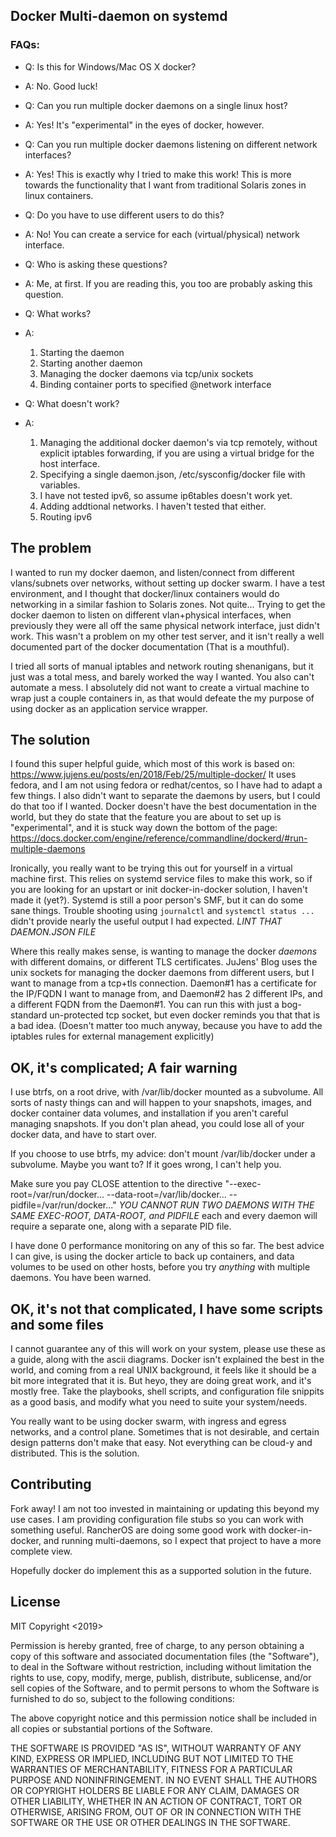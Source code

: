 ## Docker Multi-daemon on systemd

### FAQs:

 - Q: Is this for Windows/Mac OS X docker?
 - A: No. Good luck!
  
 - Q: Can you run multiple docker daemons on a single linux host?
 - A: Yes! It's "experimental" in the eyes of docker, however.

 - Q: Can you run multiple docker daemons listening on different network interfaces?
 - A: Yes! This is exactly why I tried to make this work! This is more towards the functionality that I want from traditional Solaris zones in linux containers.
 
 - Q: Do you have to use different users to do this?
 - A: No! You can create a service for each (virtual/physical) network interface.

 - Q: Who is asking these questions?
 - A: Me, at first. If you are reading this, you too are probably asking this question.

 - Q: What works?
 - A:
    1) Starting the daemon
    2) Starting another daemon
    3) Managing the docker daemons via tcp/unix sockets
    4) Binding container ports to specified @network interface

 - Q: What doesn't work?
 - A:
    1) Managing the additional docker daemon's via tcp remotely, without explicit iptables forwarding, if you are using a virtual bridge for the host interface.
    2) Specifying a single daemon.json, /etc/sysconfig/docker file with variables.
    3) I have not tested ipv6, so assume ip6tables doesn't work yet.
    4) Adding addtional networks. I haven't tested that either.
    5) Routing ipv6

## The problem

I wanted to run my docker daemon, and listen/connect from different vlans/subnets over networks, without setting up docker swarm. I have a test environment,
and I thought that docker/linux containers would do networking in a similar fashion to Solaris zones. Not quite... Trying to get the docker daemon
to listen on different vlan+physical interfaces, when previously they were all off the same physical network interface, just didn't work. This wasn't a problem
on my other test server, and it isn't really a well documented part of the docker documentation (That is a mouthful).

I tried all sorts of manual iptables and network routing shenanigans, but it just was a total mess, and barely worked the way I wanted. You also can't
automate a mess. I absolutely did not want to create a virtual machine to wrap just a couple containers in, as that would defeate the my purpose of 
using docker as an application service wrapper. 

## The solution

I found this super helpful guide, which most of this work is based on: <https://www.jujens.eu/posts/en/2018/Feb/25/multiple-docker/> 
It uses fedora, and I am not using fedora or redhat/centos, so I have had to adapt a few things. I also didn't want to separate the daemons by users,
but I could do that too if I wanted. Docker doesn't have the best documentation in the world, but they do state that the feature you are about to set up
is "experimental", and it is stuck way down the bottom of the page: <https://docs.docker.com/engine/reference/commandline/dockerd/#run-multiple-daemons>

Ironically, you really want to be trying this out for yourself in a virtual machine first. This relies on systemd service files to make this work, so if
you are looking for an upstart or init docker-in-docker solution, I haven't made it (yet?). Systemd is still a poor person's SMF, but it can do some sane
things. Trouble shooting using `journalctl` and `systemctl status ...` didn't provide nearly the useful output I had expected. *LINT THAT DAEMON.JSON FILE*

Where this really makes sense, is wanting to manage the docker _daemons_ with different domains, or different TLS certificates. JuJens' Blog uses the unix
sockets for managing the docker daemons from different users, but I want to manage from a tcp+tls connection. Daemon#1 has a certificate for the IP/FQDN I want
to manage from, and Daemon#2 has 2 different IPs, and a different FQDN from the Daemon#1. You can run this with just a bog-standard un-protected tcp socket,
but even docker reminds you that that is a bad idea. (Doesn't matter too much anyway, because you have to add the iptables rules for external management explicitly)

## OK, it's complicated; A fair warning

I use btrfs, on a root drive, with /var/lib/docker mounted as a subvolume. All sorts of nasty things can and will happen to your snapshots, images, and docker container
data volumes, and installation if you aren't careful managing snapshots. If you don't plan ahead, you could lose all of your docker data, and have to start over. 

If you choose to use btrfs, my advice: don't mount /var/lib/docker under a subvolume. Maybe you want to? If it goes wrong, I can't help you.

Make sure you pay CLOSE attention to the directive "--exec-root=/var/run/docker... --data-root=/var/lib/docker... --pidfile=/var/run/docker..." 
_YOU CANNOT RUN TWO DAEMONS WITH THE SAME EXEC-ROOT, DATA-ROOT, and PIDFILE_ each and every daemon will require a separate one, along with a separate PID file. 

I have done 0 performance monitoring on any of this so far. The best advice I can give, is using the docker article to back up containers, and data volumes to be used on other hosts, 
before you try _anything_ with multiple daemons. You have been warned.

## OK, it's not that complicated, I have some scripts and some files

I cannot guarantee any of this will work on your system, please use these as a guide, along with the ascii diagrams. Docker isn't explained the best in the world,
and coming from a real UNIX background, it feels like it should be a bit more integrated that it is. But heyo, they are doing great work, and it's mostly free.
Take the playbooks, shell scripts, and configuration file snippits as a good basis, and modify what you need to suite your system/needs. 

You really want to be using docker swarm, with ingress and egress networks, and a control plane. Sometimes that is not desirable, and certain design patterns don't make that easy. 
Not everything can be cloud-y and distributed. This is the solution.

## Contributing

Fork away! I am not too invested in maintaining or updating this beyond my use cases. I am providing configuration file stubs so you can work with something useful.
RancherOS are doing some good work with docker-in-docker, and running multi-daemons, so I expect that project to have a more complete view.

Hopefully docker do implement this as a supported solution in the future.

## License

MIT
Copyright <2019> <CPasternack>

Permission is hereby granted, free of charge, to any person obtaining a copy of this software and associated documentation files (the "Software"), to deal in the Software without restriction, including without limitation the rights to use, copy, modify, merge, publish, distribute, sublicense, and/or sell copies of the Software, and to permit persons to whom the Software is furnished to do so, subject to the following conditions:

The above copyright notice and this permission notice shall be included in all copies or substantial portions of the Software.

THE SOFTWARE IS PROVIDED "AS IS", WITHOUT WARRANTY OF ANY KIND, EXPRESS OR IMPLIED, INCLUDING BUT NOT LIMITED TO THE WARRANTIES OF MERCHANTABILITY, FITNESS FOR A PARTICULAR PURPOSE AND NONINFRINGEMENT. IN NO EVENT SHALL THE AUTHORS OR COPYRIGHT HOLDERS BE LIABLE FOR ANY CLAIM, DAMAGES OR OTHER LIABILITY, WHETHER IN AN ACTION OF CONTRACT, TORT OR OTHERWISE, ARISING FROM, OUT OF OR IN CONNECTION WITH THE SOFTWARE OR THE USE OR OTHER DEALINGS IN THE SOFTWARE.

